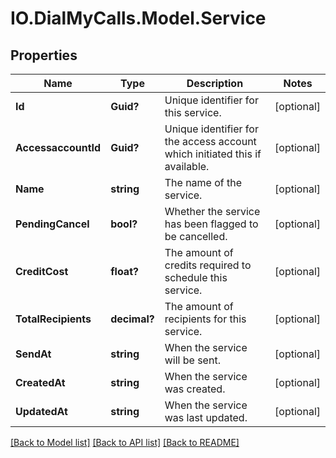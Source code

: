 # IO.DialMyCalls.Model.Service
## Properties

Name | Type | Description | Notes
------------ | ------------- | ------------- | -------------
**Id** | **Guid?** | Unique identifier for this service. | [optional] 
**AccessaccountId** | **Guid?** | Unique identifier for the access account which initiated this if available. | [optional] 
**Name** | **string** | The name of the service. | [optional] 
**PendingCancel** | **bool?** | Whether the service has been flagged to be cancelled. | [optional] 
**CreditCost** | **float?** | The amount of credits required to schedule this service. | [optional] 
**TotalRecipients** | **decimal?** | The amount of recipients for this service. | [optional] 
**SendAt** | **string** | When the service will be sent. | [optional] 
**CreatedAt** | **string** | When the service was created. | [optional] 
**UpdatedAt** | **string** | When the service was last updated. | [optional] 

[[Back to Model list]](../README.md#documentation-for-models) [[Back to API list]](../README.md#documentation-for-api-endpoints) [[Back to README]](../README.md)

